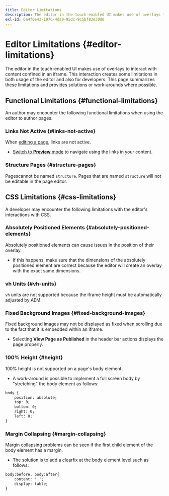 ```yaml
---
title: Editor Limitations
description: The editor in the touch-enabled UI makes use of overlays to interact with content confined in an iframe. This interaction creates some limitations in both usage of the editor and also for developers.
exl-id: 6a4f0e43-1076-4da9-95dc-9c5bf83e30d0
---
```

# Editor Limitations {#editor-limitations}

The editor in the touch-enabled UI makes use of overlays to interact with content confined in an iframe. This interaction creates some limitations in both usage of the editor and also for developers. This page summarizes these limitations and provides solutions or work-arounds where possible.

## Functional Limitations {#functional-limitations}

An author may encounter the following functional limitations when using the editor to author pages.

### Links Not Active {#links-not-active}

When [editing a page](/help/sites-cloud/authoring/page-editor/edit-content.md), links are not active.

* [Switch to **Preview** mode](/help/sites-cloud/authoring/page-editor/introduction.md#preview-mode) to navigate using the links in your content.

### Structure Pages {#structure-pages}

Pagescannot be named `structure`. Pages that are named `structure` will not be editable in the page editor.

## CSS Limitations {#css-limitations}

A developer may encounter the following limitations with the editor's interactions with CSS.

### Absolutely Positioned Elements {#absolutely-positioned-elements}

Absolutely positioned elements can cause issues in the position of their overlay.

* If this happens, make sure that the dimensions of the absolutely positioned element are correct because the editor will create an overlay with the exact same dimensions.

### vh Units {#vh-units}

`vh` units are not supported because the iframe height must be automatically adjusted by AEM.

### Fixed Background Images {#fixed-background-images}

Fixed background images may not be displayed as fixed when scrolling due to the fact that it is embedded within an iframe.

* Selecting **View Page as Published** in the header bar actions displays the page properly.

### 100% Height {#height}

100% height is not supported on a page's body element.

* A work-around is possible to implement a full screen body by "stretching" the body element as follows:

```xml
body {
    position: absolute;
    top: 0;
    bottom: 0;
    right: 0;
    left: 0;
}
```

### Margin Collapsing {#margin-collapsing}

Margin collapsing problems can be seen if the first child element of the body element has a margin.

* The solution is to add a clearfix at the body element level such as follows:

```xml
body:before, body:after{
    content: ' ';
    display: table;
}
```
